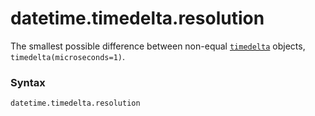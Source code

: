 # datetime.timedelta.resolution

The smallest possible difference between non-equal [`timedelta`](/modules/datetime/timedelta/) objects, `timedelta(microseconds=1)`.

### Syntax

```python
datetime.timedelta.resolution
```
